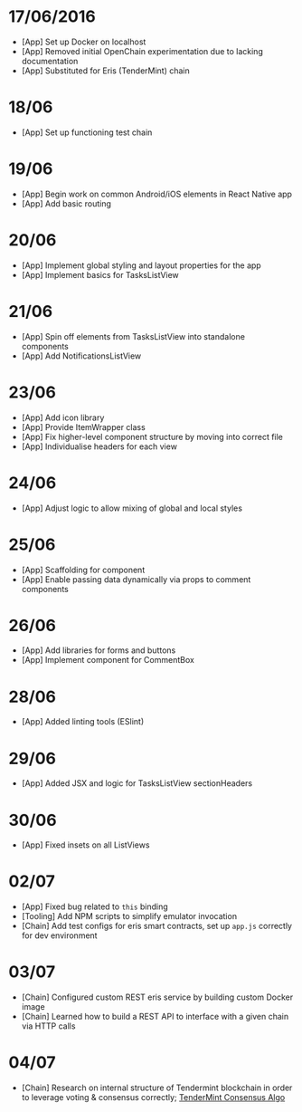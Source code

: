 # 17/06/2016
- [App] Set up Docker on localhost
- [App] Removed initial OpenChain experimentation due to lacking documentation
- [App] Substituted for Eris (TenderMint) chain

# 18/06
- [App] Set up functioning test chain

# 19/06
- [App] Begin work on common Android/iOS elements in React Native app
- [App] Add basic routing

# 20/06
- [App] Implement global styling and layout properties for the app
- [App] Implement basics for TasksListView

# 21/06
- [App] Spin off elements from TasksListView into standalone components
- [App] Add NotificationsListView

# 23/06
- [App] Add icon library
- [App] Provide ItemWrapper class
- [App] Fix higher-level component structure by moving <StatusBar> into correct file
- [App] Individualise headers for each view

# 24/06
- [App] Adjust logic to allow mixing of global and local styles

# 25/06
- [App] Scaffolding for <CommentBox> component
- [App] Enable passing data dynamically via props to comment components

# 26/06
- [App] Add libraries for forms and buttons
- [App] Implement <CommentForm> component for CommentBox

# 28/06
- [App] Added linting tools (ESlint)

# 29/06
- [App] Added JSX and logic for TasksListView sectionHeaders

# 30/06
- [App] Fixed insets on all ListViews

# 02/07
- [App] Fixed bug related to `this` binding
- [Tooling] Add NPM scripts to simplify emulator invocation
- [Chain] Add test configs for eris smart contracts, set up `app.js` correctly for dev environment

# 03/07
- [Chain] Configured custom REST eris service by building custom Docker image
- [Chain] Learned how to build a REST API to interface with a given chain via HTTP calls

# 04/07
- [Chain] Research on internal structure of Tendermint blockchain in order to leverage voting & consensus correctly; [TenderMint Consensus Algo](https://github.com/tendermint/tendermint/wiki/Byzantine-Consensus-Algorithm)
